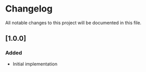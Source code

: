 # Changelog

All notable changes to this project will be documented in this file.

## [1.0.0]

### Added
- Initial implementation